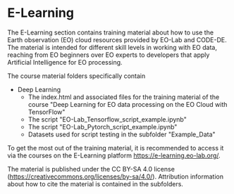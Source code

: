 # E-Learning

The E-Learning section contains training material about how to use the Earth observation (EO) cloud resources provided by EO-Lab and CODE-DE. The material is intended for different skill levels in working with EO data, reaching from EO beginners over EO experts to developers that apply Artificial Intelligence for EO processing. 

The course material folders specifically contain
* Deep Learning
  * The index.html and associated files for the training material of the course "Deep Learning for EO data processing on the EO Cloud with TensorFlow"
  * The script "EO-Lab_Tensorflow_script_example.ipynb"
  * The script "EO-Lab_Pytorch_script_example.ipynb"
  * Datasets used for script testing in the subfolder "Example_Data"

To get the most out of the training material, it is recommended to access it via the courses on the E-Learning platform https://e-learning.eo-lab.org/. 

The material is published under the CC BY-SA 4.0 license (https://creativecommons.org/licenses/by-sa/4.0/). Attribution information about how to cite the material is contained in the subfolders.
